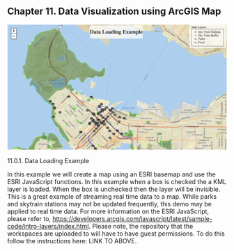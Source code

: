 Chapter 11. Data Visualization using ArcGIS Map
----------------------------------------------

![](./Images/11.0.1.DataLoading.png)

11.0.1. Data Loading Example

In this example we will create a map using an ESRI basemap and use the
ESRI JavaScript functions. In this example when a box is checked the a
KML layer is loaded. When the box is unchecked then the layer will be
invisible. This is a great example of streaming real time data to a map.
While parks and skytrain stations may not be updated frequently, this
demo may be applied to real time data. For more information on the ESRI
JavaScript, please refer to,
https://developers.arcgis.com/javascript/latest/sample-code/intro-layers/index.html.
Please note, the repository that the workspaces are uploaded to will
have to have guest permissions. To do this follow the instructions here:
LINK TO ABOVE.
